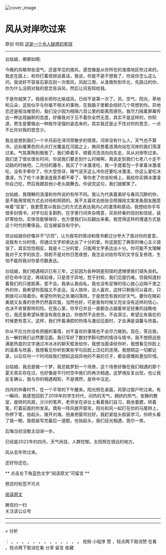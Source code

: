 ![cover_image](https://mmbiz.qlogo.cn/mmbiz_jpg/OJNrVQetdupvXxr4JTxXSLaFys8QQTlI0dBPx4vATEvicuOddNYLqvYB50VN1ibiaA6MSjw9n6icicyyqicric3GXlBoQ/0?wx_fmt=jpeg)

#  风从对岸吹过来

原创  何妨  [ 这是一个令人疑惑的星球 ](javascript:void\(0\);)

__ _ _ _ _

  

台姑娘，卿卿如晤:

  

今晚的风略带些湿气，还是罕见的南风，感觉像是从你所在的淮南地区吹过来的。我走在路上，和你打着视频说着话，我说，你是不是不想我了，你说你怎么这么问。我说好不容易石家庄刮一次南风，风起江南，从淮南吹到华北，先路过的你，你为什么没把对我的思念告诉风，然后让风告知给我。

  

于是你就笑了。我擅长把你比喻成风，已经不是第一次了。风，空气，阳光，草地和云朵，这些似乎与你毫不相关的事物，在我脑子里都会绕好几个弯想到你。异地恋还是相当难受的，我们没少因为相隔六百公里的距离而感伤。我尽力隔着屏幕传达一种达观幽默的态度，好像我对于见不着你全然无意。其实不是这样的，你知道，男生是要做出一种故作坚强的姿态来的，其实我还是止不住对你的思念，一点不比你对我的思念少。

  

我总是想到我们一个半月前在浉河旁散步的情景。河岸没有什么人，天气也不算冷。远处暖黄色的点点灯光覆盖在河面之上，微风卷着涟漪向站在河岸的我们荡漾过来。气氛熏陶到极致了，我们牵着手，顺着河流流向向东走，风从对岸吹过来。我们走了很长很长时间，你说我们要走到什么时候啊，我说走到我们七老八十走不动路的时候吧。二月份的暮冬，我买了个冰激凌吃，我一手提着包一手拿着冰激凌吃，没有手牵你了，你大受惊讶，赌气说天这么冷你还要吃冰激凌，你这么爱吃冰激凌，为了吃个冰激凌连我手都不牵了，等你老了你坐轮椅上，我给你买俩冰激凌你自己吃，然后我跟其他小老头跳舞去。你说完这句，我们就都笑了。

  

台姑娘，我理解的浪漫和你所说的有所不同。我认为代表着美好与春风沉醉的你，是不能用常规方式去对待和照顾的。我不太喜欢去拍张合照搜段文案发条朋友圈意味着“官宣”，我更愿意以我自己的方式去表达我内心的激荡和感动。我想给你手写很多封情书，对字句反复斟酌，在字里行间夹杂情意，买些好看的信封和信纸，装好寄给你。实体信能够保存，也方便我们以后翻出来看。我觉得这样的慢速方式是这个时代的奢侈品，应当被留存和守护。

  

但台姑娘你好像并不“识货”，认为我写的情诗和情书都过分夸大了我对你的爱意，说我有七分的情，但通过文字却表达出了十分的爱。你这就犯了典型的唯心主义错误了，其实恰恰相反，我是十二分的爱，只能用文字表达出十分。你可能不太理解我对于文字的执念，倘若不是对你日思夜想，我怎会对给你写的文字反复修改，生怕不能将我对你爱尽数表达。

  

台姑娘，我们相遇相识已有三年，之前因为各种阴差阳错的遗憾使我们错失良机。好在命中注定，再续前缘，只是苦于异地，愁于封校，我们见面仍难。但我知道封着我们的只是距离，爱不会。我承认我自私，我也没有足够的信心放心远隔千里之外的你，我希望你孤独又不走运，没人陪伴，没人喜欢，这样只剩我可以喜欢，只剩我可以陪着你。希望你所到之处潮闷落雨，于是想念有我的好天气。要你在精彩美貌又友善的世界仍然喜欢我，当然也好，可是我有时候又完全没有这样的信心，也决不肯冒那样的险。在我心里，你早已并且一直都会占据着举足轻重的战略地位，我还是希望纵使没有我在身边，你依然不会悲伤，不会哭泣，希望比有我在的时候更有意义。这样，我们怀着满腔的热情与激动见面时，才会满是温馨与欣喜。

  

你从不应允你没有把握的事情，对不喜欢的事情也不会尽力做到。现在，答应我，五一解封我们必然要见面。我已写好了数封字斟句酌的情诗与情书，我不想把这些满是热度的文字通过冷冰冰的聊天框发给你，我想当面读给你听，我想看见你脸上的温柔与欣喜，我想看见你听到某些字句后脸上泛红的涟漪。我想把这一切都记录，以后任何一个时间段我们想起这段异地的不易的日子，都会感慨和更加珍惜。

  

台姑娘，我总是做一个梦，我总能梦到一个场景，这个场景好像在我们相遇的那个夏天真实存在过，也好像是平行时空中我们的再次相遇。这梦境反复出现，也让我反复确认，我与你的相遇相知，不是偶然，是命中注定。

  

四月的仲春时节，在一个平常的下午醒来。阳光照在桌面，风穿过窗户吹过来。有一瞬间，我感觉回到了2018年的学生时代，闷热的天气，拥挤的热气，安静的教室，旋转的风扇，沙沙的笔声。老师坐在讲台上看着我们自习，我坐着腮，转着笔，盯着前面的你发呆。偶有一阵风拨开窗帘，阳光和风一起打在你的马尾辫上，你停下笔，抬起头，拨开刘海，扭身把窗帘拉好。我赶紧低头假装学习，你转头看了我一眼，我假装写完最后一道题，也抬起头，我们目光相遇，莞尔一笑。

  

后悔当初没敢主动进一步。

  

已经是2022年的四月，天气尚佳，人群忧郁。太阳照在很远的地方。

  

风从去年吹过来。

  

还好你还在。

  

  

  

** 点击左下角蓝色文字“阅读原文”可留言  **

预览时标签不可点

[ 阅读原文 ](javascript:;)

微信扫一扫  
关注该公众号





****



****



×  分析

：  ，  ，  ，  ，  ，  ，  ，  ，  ，  ，  ，  ，  。  视频  小程序  赞  ，轻点两下取消赞  在看  ，轻点两下取消在看
分享  留言  收藏


